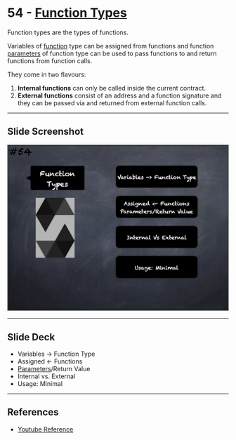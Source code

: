 # 54 - [Function Types](Function%20Types.md)
Function types are the types of functions. 

Variables of [function](Functions.md) type can be assigned from functions and function [parameters](Parameters.md) of function type can be used to pass functions to and return functions from function calls.

They come in two flavours: 
1. **Internal functions** can only be called inside the current contract.
2. **External functions** consist of an address and a function signature and they can be passed via and returned from external function calls.

___
## Slide Screenshot
![054.png](../../images/2.%20Solidity%20101/054.png)
___
## Slide Deck
- Variables -> Function Type
- Assigned <- Functions
- [Parameters](Parameters.md)/Return Value
- Internal vs. External
- Usage: Minimal
___
## References
- [Youtube Reference](https://youtu.be/6VIJpze1jbU?t=1677)



